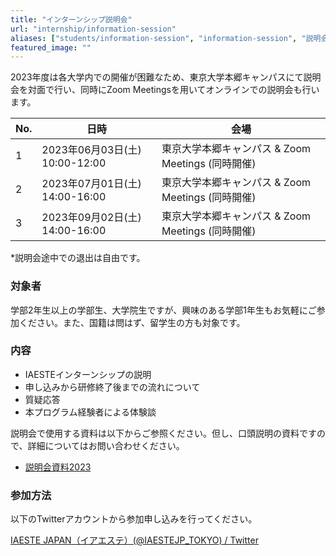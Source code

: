 ```yaml
---
title: "インターンシップ説明会"
url: "internship/information-session"
aliases: ["students/information-session", "information-session", "説明会"]
featured_image: ""
---
```

2023年度は各大学内での開催が困難なため、東京大学本郷キャンパスにて説明会を対面で行い、同時にZoom Meetingsを用いてオンラインでの説明会も行います。

<div align="center">

| No. |  日時                          | 会場 |
| --- | ----------------------------- | ---- |
| 1   | 2023年06月03日(土) 10:00-12:00 | 東京大学本郷キャンパス &  Zoom Meetings (同時開催)|
| 2   | 2023年07月01日(土) 14:00-16:00 | 東京大学本郷キャンパス &  Zoom Meetings (同時開催)|
| 3   | 2023年09月02日(土) 14:00-16:00 | 東京大学本郷キャンパス &  Zoom Meetings (同時開催)|

</div>

*説明会途中での退出は自由です。

### 対象者

学部2年生以上の学部生、大学院生ですが、興味のある学部1年生もお気軽にご参加ください。また、国籍は問はず、留学生の方も対象です。

### 内容

- IAESTEインターンシップの説明
- 申し込みから研修終了後までの流れについて
- 質疑応答
- 本プログラム経験者による体験談

説明会で使用する資料は以下からご参照ください。但し、口頭説明の資料ですので、詳細についてはお問い合わせください。

- [説明会資料2023](/files/internship/information-session/briefing-slides-2023-v20230712.pdf)

### 参加方法

以下のTwitterアカウントから参加申し込みを行ってください。

[IAESTE JAPAN（イアエステ）(@IAESTEJP_TOKYO) / Twitter](https://twitter.com/IAESTEJp_tokyo)
